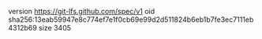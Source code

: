 version https://git-lfs.github.com/spec/v1
oid sha256:13eab59947e8c774ef7e1f0cb69e99d2d511824b6eb1b7fe3ec7111eb4312b69
size 3405
